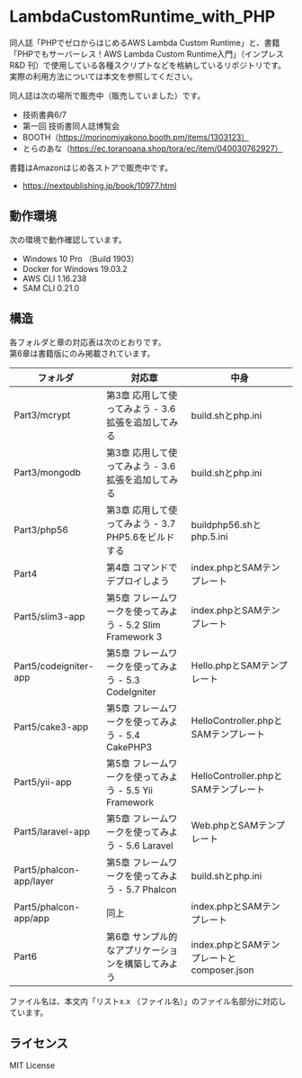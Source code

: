 # LambdaCustomRuntime_with_PHP 
同人誌「PHPでゼロからはじめるAWS Lambda Custom Runtime」と、書籍「PHPでもサーバーレス！AWS Lambda Custom Runtime入門」（インプレスR&D 刊）で使用している各種スクリプトなどを格納しているリポジトリです。実際の利用方法については本文を参照してください。

同人誌は次の場所で販売中（販売していました）です。

* 技術書典6/7
* 第一回 技術書同人誌博覧会
* BOOTH（https://morinomiyakono.booth.pm/items/1303123）
* とらのあな（https://ec.toranoana.shop/tora/ec/item/040030762927）

書籍はAmazonはじめ各ストアで販売中です。

* https://nextpublishing.jp/book/10977.html

## 動作環境
次の環境で動作確認しています。

* Windows 10 Pro （Build 1903）
* Docker for Windows 19.03.2
* AWS CLI 1.16.238
* SAM CLI 0.21.0

## 構造
各フォルダと章の対応表は次のとおりです。  
第6章は書籍版にのみ掲載されています。

| フォルダ                | 対応章                                                    | 中身                                      |
| ----------------------- | --------------------------------------------------------- | ----------------------------------------- |
| Part3/mcrypt            | 第3章 応用して使ってみよう - 3.6 拡張を追加してみる       | build.shとphp.ini                         |
| Part3/mongodb           | 第3章 応用して使ってみよう - 3.6 拡張を追加してみる       | build.shとphp.ini                         |
| Part3/php56             | 第3章 応用して使ってみよう - 3.7 PHP5.6をビルドする       | buildphp56.shとphp.5.ini                  |
| Part4                   | 第4章 コマンドでデプロイしよう                            | index.phpとSAMテンプレート                |
| Part5/slim3-app         | 第5章 フレームワークを使ってみよう - 5.2 Slim Framework 3 | index.phpとSAMテンプレート                |
| Part5/codeigniter-app   | 第5章 フレームワークを使ってみよう - 5.3 CodeIgniter      | Hello.phpとSAMテンプレート                |
| Part5/cake3-app         | 第5章 フレームワークを使ってみよう - 5.4 CakePHP3         | HelloController.phpとSAMテンプレート      |
| Part5/yii-app           | 第5章 フレームワークを使ってみよう - 5.5 Yii Framework    | HelloController.phpとSAMテンプレート      |
| Part5/laravel-app       | 第5章 フレームワークを使ってみよう - 5.6 Laravel          | Web.phpとSAMテンプレート                  |
| Part5/phalcon-app/layer | 第5章 フレームワークを使ってみよう - 5.7 Phalcon          | build.shとphp.ini                         |
| Part5/phalcon-app/app   | 同上                                                      | index.phpとSAMテンプレート                |
| Part6                   | 第6章 サンプル的なアプリケーションを構築してみよう        | index.phpとSAMテンプレートとcomposer.json |

ファイル名は、本文内「リストx.x （ファイル名）」のファイル名部分に対応しています。

## ライセンス
MIT License